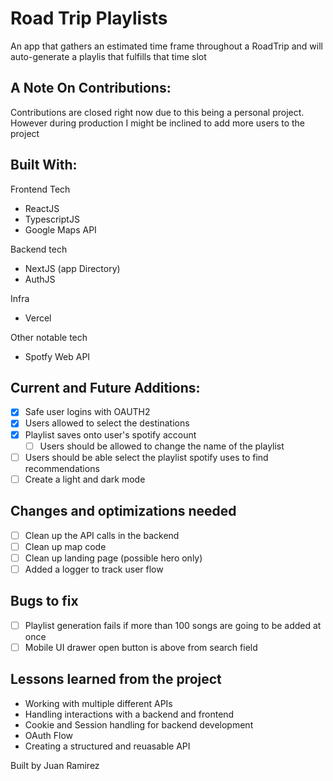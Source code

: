 # Road Trip Playlists

An app that gathers an estimated time frame throughout a RoadTrip and will auto-generate a playlis that fulfills that time slot

## A Note On Contributions:

Contributions are closed right now due to this being a personal project. However during production I might be inclined to add more users to the project

## Built With:

Frontend Tech

- ReactJS
- TypescriptJS
- Google Maps API

Backend tech

- NextJS (app Directory)
- AuthJS

Infra

- Vercel

Other notable tech

- Spotfy Web API

## Current and Future Additions:

- [x] Safe user logins with OAUTH2
- [x] Users allowed to select the destinations
- [x] Playlist saves onto user's spotify account
    - [ ] Users should be allowed to change the name of the playlist
- [ ] Users should be able select the playlist spotify uses to find recommendations
- [ ] Create a light and dark mode

## Changes and optimizations needed
- [ ] Clean up the API calls in the backend
- [ ] Clean up map code
- [ ] Clean up landing page (possible hero only)
- [ ] Added a logger to track user flow

## Bugs to fix
- [ ] Playlist generation fails if more than 100 songs are going to be added at once
- [ ] Mobile UI drawer open button is above from search field

## Lessons learned from the project

- Working with multiple different APIs
- Handling interactions with a backend and frontend
- Cookie and Session handling for backend development
- OAuth Flow
- Creating a structured and reuasable API

Built by Juan Ramirez